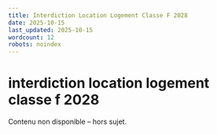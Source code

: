 ```yaml
---
title: Interdiction Location Logement Classe F 2028
date: 2025-10-15
last_updated: 2025-10-15
wordcount: 12
robots: noindex
---
```


# interdiction location logement classe f 2028

Contenu non disponible – hors sujet.